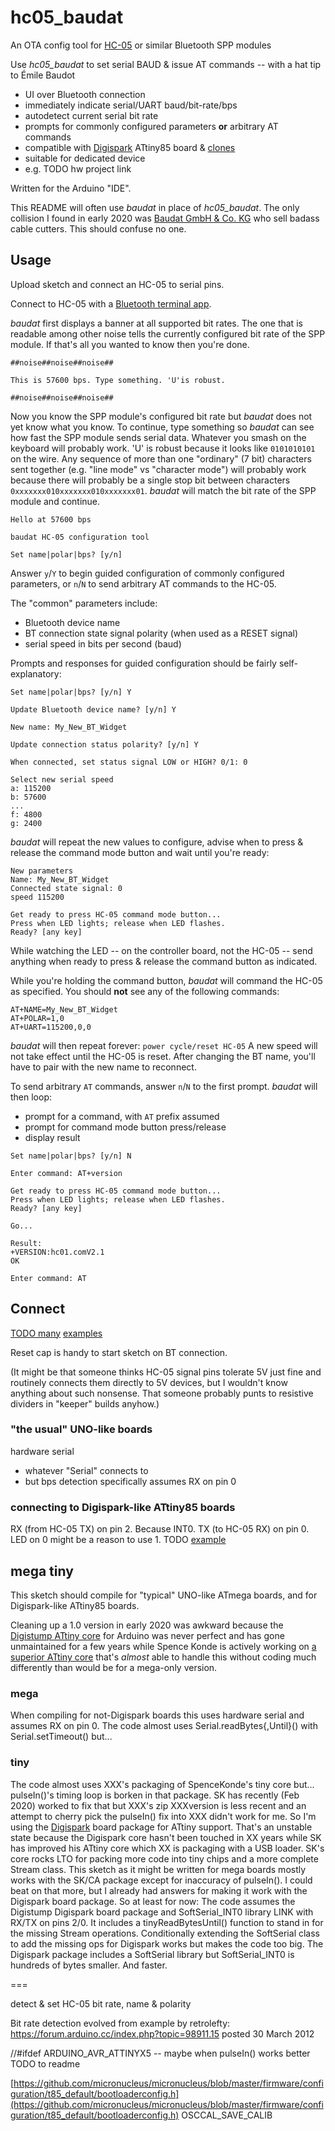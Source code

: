 # hc05_baudat

An OTA config tool for [HC-05](https://electropeak.com/learn/tutorial-getting-started-with-hc05-bluetooth-module-arduino/) or similar Bluetooth SPP modules

Use *hc05_baudat* to set serial BAUD & issue AT commands -- with a hat tip to Émile Baudot

  * UI over Bluetooth connection
  * immediately indicate serial/UART baud/bit-rate/bps
  * autodetect current serial bit rate
  * prompts for commonly configured parameters
    **or**
    arbitrary AT commands
  * compatible with [Digispark](http://digistump.com/products/1) ATtiny85 board & [clones](https://www.aliexpress.com/wholesale?SearchText=digispark)
  * suitable for dedicated device
  * e.g. TODO hw project link

Written for the Arduino "IDE".

This README will often use _baudat_ in place of _hc05_baudat_. The only collision I found in early 2020 was [Baudat GmbH & Co. KG](https://www.baudat.de) who sell badass cable cutters. This should confuse no one.

## Usage

Upload sketch and connect an HC-05 to serial pins.

Connect to HC-05 with a [Bluetooth terminal app](https://play.google.com/store/apps/details?id=de.kai_morich.serial_bluetooth_terminal).

*baudat* first displays a banner at all supported bit rates. The one that is readable among other noise tells the currently configured bit rate of the SPP module. If that's all you wanted to know then you're done.
```
##noise##noise##noise##

This is 57600 bps. Type something. 'U'is robust.

##noise##noise##noise##
```
Now you know the SPP module's configured bit rate but *baudat* does not yet know what you know. To continue, type something so *baudat* can see how fast the SPP module sends serial data. Whatever you smash on the keyboard will probably work. 'U' is robust because it looks like `0101010101` on the wire. Any sequence of more than one "ordinary" (7 bit) characters sent together (e.g. "line mode" vs "character mode") will probably work because there will probably be a single stop bit between characters `0xxxxxxx010xxxxxxx010xxxxxxx01`. *baudat* will match the bit rate of the SPP module and continue.

```
Hello at 57600 bps

baudat HC-05 configuration tool

Set name|polar|bps? [y/n]
```

Answer `y`/`Y` to begin guided configuration of commonly configured parameters, or `n`/`N`  to send arbitrary AT commands to the HC-05.

The "common" parameters include:
* Bluetooth device name
* BT connection state signal polarity (when used as a RESET signal)
* serial speed in bits per second (baud)

Prompts and responses for guided configuration should be fairly self-explanatory:

```
Set name|polar|bps? [y/n] Y

Update Bluetooth device name? [y/n] Y

New name: My_New_BT_Widget

Update connection status polarity? [y/n] Y

When connected, set status signal LOW or HIGH? 0/1: 0

Select new serial speed
a: 115200
b: 57600
...
f: 4800
g: 2400
```
_baudat_ will repeat the new values to configure, advise when to press & release the command mode button and wait until you're ready:
```
New parameters
Name: My_New_BT_Widget
Connected state signal: 0
speed 115200

Get ready to press HC-05 command mode button...
Press when LED lights; release when LED flashes.
Ready? [any key]
```
While watching the LED -- on the controller board, not the HC-05 -- send anything when ready to press & release the command button as indicated.

While you're holding the command button, _baudat_ will command the HC-05 as specified. You should **not** see any of the following commands:

```
AT+NAME=My_New_BT_Widget
AT+POLAR=1,0
AT+UART=115200,0,0
```
_baudat_ will then repeat forever: `power cycle/reset HC-05`
A new speed will not take effect until the HC-05 is reset.
After changing the BT name, you'll have to pair with the new name to reconnect.

To send arbitrary `AT` commands, answer `n`/`N`  to the first prompt. _baudat_ will then loop:
* prompt for a command, with `AT` prefix assumed
* prompt for command mode button press/release
* display result
```
Set name|polar|bps? [y/n] N

Enter command: AT+version

Get ready to press HC-05 command mode button...
Press when LED lights; release when LED flashes.
Ready? [any key]

Go...

Result:
+VERSION:hc01.comV2.1
OK

Enter command: AT 
```

## Connect

[TODO many]() [examples]()

Reset cap is handy to start sketch on BT connection.

(It might be that someone thinks HC-05 signal pins tolerate 5V just fine and routinely connects them directly to 5V devices, but I wouldn't know anything about such nonsense. That someone probably punts to resistive dividers in "keeper" builds anyhow.)


### "the usual" UNO-like boards
hardware serial
* whatever "Serial" connects to
* but bps detection specifically assumes RX on pin 0



### connecting to Digispark-like ATtiny85 boards

RX (from HC-05 TX) on pin 2. Because INT0.
TX (to HC-05 RX) on pin 0. LED on 0 might be a reason to use 1.
TODO [example]()




## mega tiny
This sketch should compile for "typical" UNO-like ATmega boards, and for Digispark-like ATtiny85 boards.

Cleaning up a 1.0 version in early 2020 was awkward because the [Digistump ATtiny core](https://github.com/digistump/DigistumpArduino) for Arduino was never perfect and has gone unmaintained for a few years while Spence Konde is actively working on [a superior ATtiny core](https://github.com/SpenceKonde/ATTinyCore) that's _almost_ able to handle this without coding much differently than would be for a mega-only version.

### mega
When compiling for not-Digispark boards this uses hardware serial and assumes RX on pin 0. The code almost uses Serial.readBytes{,Until}() with Serial.setTimeout() but...
### tiny
The code almost uses XXX's packaging of SpenceKonde's tiny core but... pulseIn()'s timing loop is borken in that package. SK has recently (Feb 2020) worked to fix that but XXX's zip XXXversion is less recent and an attempt to cherry pick the pulseIn() fix into XXX didn't work for me. So I'm using the [Digispark](http://digispark.fixme) board package for ATtiny support. That's an unstable state because the Digispark core hasn't been touched in XX years while SK has improved his ATtiny core which XX is packaging with a USB loader. SK's core rocks LTO for packing more code into tiny chips and a more complete Stream class. This sketch as it might be written for mega boards mostly works with the SK/CA package except for inaccuracy of pulseIn(). I could beat on that more, but I already had answers for making it work with the Digispark board package. So at least for now:
The code assumes the Digistump Digispark board package and SoftSerial_INT0 library LINK with RX/TX on pins 2/0. It includes a tinyReadBytesUntil() function to stand in for the missing Stream operations. Conditionally extending the SoftSerial class to add the missing ops for Digispark works but makes the code too big. The Digispark package includes a SoftSerial library but SoftSerial_INT0 is hundreds of bytes smaller. And faster. 


===

detect &amp; set HC-05 bit rate, name &amp; polarity

 Bit rate detection evolved from example by retrolefty:
  https://forum.arduino.cc/index.php?topic=98911.15 posted 30 March 2012

//#ifdef ARDUINO_AVR_ATTINYX5 -- maybe when pulseIn() works better TODO to readme


[https://github.com/micronucleus/micronucleus/blob/master/firmware/configuration/t85_default/bootloaderconfig.h](https://github.com/micronucleus/micronucleus/blob/master/firmware/configuration/t85_default/bootloaderconfig.h)
OSCCAL_SAVE_CALIB
<!--stackedit_data:
eyJoaXN0b3J5IjpbLTEzODA5NzIzNzldfQ==
-->